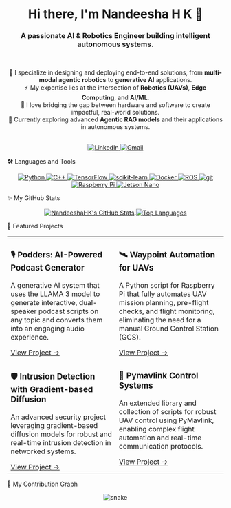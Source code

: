 <!--
Hi Nandeesha! This is your new README.md.
To make this work, you need to create a new PUBLIC repository with the same name as your username: "NandeeshaHK".
GitHub will automatically display the contents of this README file on your profile page.
-->

<!-- Header -->

<div align="center">
<h1 align="center">Hi there, I'm Nandeesha H K 👋</h1>
<h3 align="center">A passionate AI & Robotics Engineer building intelligent autonomous systems.</h3>
</div>

<br/>

<!-- About Me -->

<div align="center">
<p align="center">
🤖 I specialize in designing and deploying end-to-end solutions, from <b>multi-modal agentic robotics</b> to <b>generative AI</b> applications. <br/>
⚡️ My expertise lies at the intersection of <b>Robotics (UAVs)</b>, <b>Edge Computing</b>, and <b>AI/ML</b>. <br/>
🚀 I love bridging the gap between hardware and software to create impactful, real-world solutions. <br/>
🌱 Currently exploring advanced <b>Agentic RAG models</b> and their applications in autonomous systems.
</p>
</div>

<br/>

<!-- Socials -->

<div align="center">
<a href="https://www.google.com/search?q=https://linkedin.com/in/NandeeshaHK" target="_blank">
<img src="https://www.google.com/search?q=https://img.shields.io/badge/LinkedIn-0077B5%3Fstyle%3Dfor-the-badge%26logo%3Dlinkedin%26logoColor%3Dwhite" alt="LinkedIn"/>
</a>
<a href="mailto:nandeeshahk875@gmail.com">
<img src="https://img.shields.io/badge/Gmail-D14836?style=for-the-badge&logo=gmail&logoColor=white" alt="Gmail"/>
</a>
</div>

🛠️ Languages and Tools
<p align="center">
<a href="https://www.python.org" target="_blank" rel="noreferrer">
<img src="https://www.google.com/search?q=https://img.shields.io/badge/Python-3776AB%3Fstyle%3Dfor-the-badge%26logo%3Dpython%26logoColor%3Dwhite" alt="Python"/>
</a>
<a href="https://isocpp.org/" target="_blank" rel="noreferrer">
<img src="https://www.google.com/search?q=https://img.shields.io/badge/C%252B%252B-00599C%3Fstyle%3Dfor-the-badge%26logo%3Dc%252B%252B%26logoColor%3Dwhite" alt="C++"/>
</a>
<a href="https://www.tensorflow.org" target="_blank" rel="noreferrer">
<img src="https://img.shields.io/badge/TensorFlow-FF6F00?style=for-the-badge&logo=tensorflow&logoColor=white" alt="TensorFlow"/>
</a>
<a href="https://scikit-learn.org/" target="_blank" rel="noreferrer">
<img src="https://www.google.com/search?q=https://img.shields.io/badge/scikit--learn-%2523F7931E.svg%3Fstyle%3Dfor-the-badge%26logo%3Dscikit-learn%26logoColor%3Dwhite" alt="scikit-learn"/>
</a>
<a href="https://www.docker.com/" target="_blank" rel="noreferrer">
<img src="https://www.google.com/search?q=https://img.shields.io/badge/Docker-2496ED%3Fstyle%3Dfor-the-badge%26logo%3Ddocker%26logoColor%3Dwhite" alt="Docker"/>
</a>
<a href="https://www.ros.org/" target="_blank" rel="noreferrer">
<img src="https://www.google.com/search?q=https://img.shields.io/badge/ROS-22314E%3Fstyle%3Dfor-the-badge%26logo%3Dros%26logoColor%3Dwhite" alt="ROS"/>
</a>
<a href="https://git-scm.com/" target="_blank" rel="noreferrer">
<img src="https://www.google.com/search?q=https://img.shields.io/badge/git-%2523F05033.svg%3Fstyle%3Dfor-the-badge%26logo%3Dgit%26logoColor%3Dwhite" alt="git"/>
</a>
<a href="https://www.raspberrypi.org/" target="_blank" rel="noreferrer">
<img src="https://www.google.com/search?q=https://img.shields.io/badge/Raspberry%2520Pi-A22846%3Fstyle%3Dfor-the-badge%26logo%3Draspberrypi%26logoColor%3Dwhite" alt="Raspberry Pi"/>
</a>
<a href="https://developer.nvidia.com/embedded/jetson-nano-developer-kit" target="_blank" rel="noreferrer">
<img src="https://www.google.com/search?q=https://img.shields.io/badge/Jetson-76B900%3Fstyle%3Dfor-the-badge%26logo%3Dnvidia%26logoColor%3Dwhite" alt="Jetson Nano"/>
</a>
</p>

✨ My GitHub Stats
<p align="center">
<a href="https://www.google.com/search?q=https://github.com/NandeeshaHK">
<img align="center" src="https://www.google.com/search?q=https://github-readme-stats.vercel.app/api%3Fusername%3DNandeeshaHK%26show_icons%3Dtrue%26locale%3Den%26theme%3Dtokyonight%26hide_border%3Dtrue" alt="NandeeshaHK's GitHub Stats" />
</a>
<a href="https://www.google.com/search?q=https://github.com/NandeeshaHK">
<img align="center" src="https://www.google.com/search?q=https://github-readme-stats.vercel.app/api/top-langs%3Fusername%3DNandeeshaHK%26layout%3Dcompact%26locale%3Den%26theme%3Dtokyonight%26hide_border%3Dtrue" alt="Top Languages" />
</a>
</p>

🚀 Featured Projects
<table width="100%">
<tr>
<td width="50%" valign="top">
<h3>🎙️ Podders: AI-Powered Podcast Generator</h3>
<p>A generative AI system that uses the LLAMA 3 model to generate interactive, dual-speaker podcast scripts on any topic and converts them into an engaging audio experience.</p>
<a href="https://www.google.com/search?q=https://github.com/NandeeshaHK/podders" target="_blank">View Project &rarr;</a>
</td>
<td width="50%" valign="top">
<h3>🛰️ Waypoint Automation for UAVs</h3>
<p>A Python script for Raspberry Pi that fully automates UAV mission planning, pre-flight checks, and flight monitoring, eliminating the need for a manual Ground Control Station (GCS).</p>
<a href="https://www.google.com/search?q=https://github.com/NandeeshaHK/Waypoint-auto-mission" target="_blank">View Project &rarr;</a>
</td>
</tr>
<tr>
<td width="50%" valign="top">
<h3>🛡️ Intrusion Detection with Gradient-based Diffusion</h3>
<p>An advanced security project leveraging gradient-based diffusion models for robust and real-time intrusion detection in networked systems.</p>
<a href="https://www.google.com/search?q=https://github.com/NandeeshaHK/IntrusionDetection_GD" target="_blank">View Project &rarr;</a>
</td>
<td width="50%" valign="top">
<h3>📡 Pymavlink Control Systems</h3>
<p>An extended library and collection of scripts for robust UAV control using PyMavlink, enabling complex flight automation and real-time communication protocols.</p>
<a href="https://www.google.com/search?q=https://github.com/NandeeshaHK/ControlSystemsExtended" target="_blank">View Project &rarr;</a>
</td>
</tr>
</table>

🐍 My Contribution Graph
<!--
This snake animation is generated by a GitHub Action.
To make it work, you'll need to set up the action in your NandeeshaHK/NandeeshaHK repository.
You can find instructions here: https://github.com/marketplace/actions/generate-snake-game-from-github-contribution-grid
-->

<div align="center">
<img src="https://www.google.com/search?q=https://github.com/NandeeshaHK/NandeeshaHK/blob/output/github-contribution-grid-snake.svg" alt="snake"></center>
</div>
